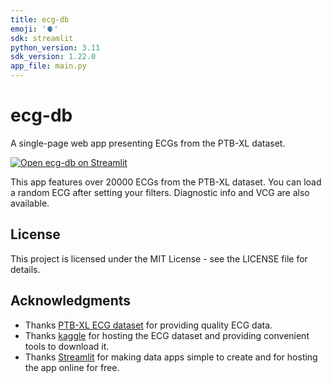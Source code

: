 ```yaml
---
title: ecg-db
emoji: '🫀'
sdk: streamlit
python_version: 3.11
sdk_version: 1.22.0
app_file: main.py
---
```


# ecg-db

A single-page web app presenting ECGs from the PTB-XL dataset.

[![Open ecg-db on Streamlit](https://static.streamlit.io/badges/streamlit_badge_black_white.svg)](https://ecg-db.streamlit.app)

This app features over 20000 ECGs from the PTB-XL dataset. You can load a random ECG after setting your filters.
Diagnostic info and VCG are also available.

## License

This project is licensed under the MIT License - see the LICENSE file for details.

## Acknowledgments

* Thanks [PTB-XL ECG dataset](https://www.kaggle.com/datasets/khyeh0719/ptb-xl-dataset) for providing quality ECG data.
* Thanks [kaggle](https://www.kaggle.com/) for hosting the ECG dataset and providing convenient tools to download it.
* Thanks [Streamlit](https://streamlit.io/) for making data apps simple to create and for hosting the app online for free.
